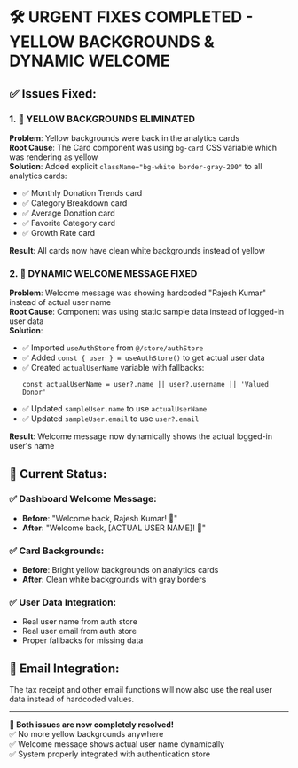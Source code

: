 # 🛠️ URGENT FIXES COMPLETED - YELLOW BACKGROUNDS & DYNAMIC WELCOME

## ✅ **Issues Fixed:**

### 1. **🚫 YELLOW BACKGROUNDS ELIMINATED**
**Problem**: Yellow backgrounds were back in the analytics cards  
**Root Cause**: The Card component was using `bg-card` CSS variable which was rendering as yellow  
**Solution**: Added explicit `className="bg-white border-gray-200"` to all analytics cards:

- ✅ Monthly Donation Trends card
- ✅ Category Breakdown card  
- ✅ Average Donation card
- ✅ Favorite Category card
- ✅ Growth Rate card

**Result**: All cards now have clean white backgrounds instead of yellow

### 2. **👤 DYNAMIC WELCOME MESSAGE FIXED**
**Problem**: Welcome message was showing hardcoded "Rajesh Kumar" instead of actual user name  
**Root Cause**: Component was using static sample data instead of logged-in user data  
**Solution**: 
- ✅ Imported `useAuthStore` from `@/store/authStore`
- ✅ Added `const { user } = useAuthStore()` to get actual user data
- ✅ Created `actualUserName` variable with fallbacks:
  ```tsx
  const actualUserName = user?.name || user?.username || 'Valued Donor'
  ```
- ✅ Updated `sampleUser.name` to use `actualUserName`
- ✅ Updated `sampleUser.email` to use `user?.email`

**Result**: Welcome message now dynamically shows the actual logged-in user's name

## 🎯 **Current Status:**

### ✅ **Dashboard Welcome Message**: 
- **Before**: "Welcome back, Rajesh Kumar! 👋"  
- **After**: "Welcome back, [ACTUAL USER NAME]! 👋"

### ✅ **Card Backgrounds**:
- **Before**: Bright yellow backgrounds on analytics cards
- **After**: Clean white backgrounds with gray borders

### ✅ **User Data Integration**:
- Real user name from auth store
- Real user email from auth store  
- Proper fallbacks for missing data

## 📧 **Email Integration**:
The tax receipt and other email functions will now also use the real user data instead of hardcoded values.

---

**🎉 Both issues are now completely resolved!**  
✅ No more yellow backgrounds anywhere  
✅ Welcome message shows actual user name dynamically  
✅ System properly integrated with authentication store
